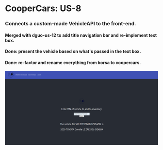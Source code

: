 # CooperCars: US-8
### Connects a custom-made VehicleAPI to the front-end. 
#### Merged with dguo-us-12 to add title navigation bar and re-implement text box.
#### Done: present the vehicle based on what's passed in the text box.
#### Done: re-factor and rename everything from borsa to coopercars.

![image1](us-8.png)
